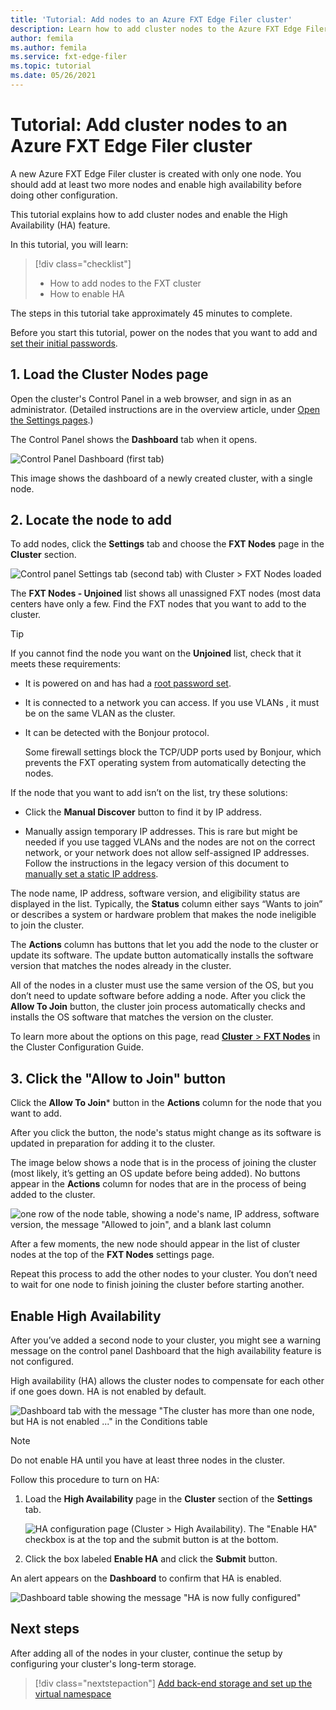 ```yaml
---
title: 'Tutorial: Add nodes to an Azure FXT Edge Filer cluster'
description: Learn how to add cluster nodes to the Azure FXT Edge Filer storage cache and enable the High Availability (HA) feature.
author: femila
ms.author: femila
ms.service: fxt-edge-filer
ms.topic: tutorial
ms.date: 05/26/2021
---
```


# Tutorial: Add cluster nodes to an Azure FXT Edge Filer cluster

A new Azure FXT Edge Filer cluster is created with only one node. You should add at least two more nodes and enable high availability before doing other configuration.

This tutorial explains how to add cluster nodes and enable the High Availability (HA) feature.

In this tutorial, you will learn:

> [!div class="checklist"]
>
> * How to add nodes to the FXT cluster
> * How to enable HA

The steps in this tutorial take approximately 45 minutes to complete.

Before you start this tutorial, power on the nodes that you want to add and [set their initial passwords](node-password.md).

## 1. Load the Cluster Nodes page

Open the cluster's Control Panel in a web browser, and sign in as an administrator. (Detailed instructions are in the overview article, under [Open the Settings pages](cluster-create.md#open-the-settings-pages).)

The Control Panel shows the **Dashboard** tab when it opens.

![Control Panel Dashboard (first tab)](media/fxt-cluster-config/dashboard-1-node.png)

This image shows the dashboard of a newly created cluster, with a single node.

## 2. Locate the node to add

To add nodes, click the **Settings** tab and choose the **FXT Nodes** page in the **Cluster** section.

![Control panel Settings tab (second tab) with Cluster > FXT Nodes loaded](media/fxt-cluster-config/settings-fxt-nodes.png)

The **FXT Nodes - Unjoined** list shows all unassigned FXT nodes (most data centers have only a few. Find the FXT nodes that you want to add to the cluster.

> [!Tip]
> If you cannot find the node you want on the **Unjoined** list, check that it meets these requirements:
>
> * It is powered on and has had a [root password set](node-password.md).
> * It is connected to a network you can access. If you use VLANs , it must be on the same VLAN as the cluster.
> * It can be detected with the Bonjour protocol.
>
>   Some firewall settings block the TCP/UDP ports used by Bonjour, which prevents the FXT operating system from automatically detecting the nodes.
>
> If the node that you want to add isn’t on the list, try these solutions:
>
> * Click the **Manual Discover** button to find it by IP address.
>
> * Manually assign temporary IP addresses. This is rare but might be needed if you use tagged VLANs and the nodes are not on the correct network, or your network does not allow self-assigned IP addresses. Follow the instructions in the legacy version of this document to [manually set a static IP address](https://azure.github.io/Avere/legacy/create_cluster/4_8/html/static_ip.html).

The node name, IP address, software version, and eligibility status are displayed in the list. Typically, the **Status** column either says “Wants to join” or describes a system or hardware problem that makes the node ineligible to join the cluster.

The **Actions** column has buttons that let you add the node to the cluster or update its software. The update button automatically installs the software version that matches the nodes already in the cluster.

All of the nodes in a cluster must use the same version of the OS, but you don’t need to update software before adding a node. After you click the **Allow To Join** button, the cluster join process automatically checks and installs the OS software that matches the version on the cluster.

To learn more about the options on this page, read [**Cluster** > **FXT Nodes**](https://azure.github.io/Avere/legacy/ops_guide/4_7/html/gui_fxt_nodes.html) in the Cluster Configuration Guide.

## 3. Click the "Allow to Join" button

Click the **Allow To Join*** button in the **Actions** column for the node that you want to add.

After you click the button, the node's status might change as its software is updated in preparation for adding it to the cluster.

The image below shows a node that is in the process of joining the cluster (most likely, it’s getting an OS update before being added). No buttons appear in the **Actions** column for nodes that are in the process of being added to the cluster.

![one row of the node table, showing a node's name, IP address, software version, the message "Allowed to join", and a blank last column](media/fxt-cluster-config/node-join-in-process.png)

After a few moments, the new node should appear in the list of cluster nodes at the top of the **FXT Nodes** settings page.

Repeat this process to add the other nodes to your cluster. You don’t need to wait for one node to finish joining the cluster before starting another.

## Enable High Availability

After you’ve added a second node to your cluster, you might see a warning message on the control panel Dashboard that the high availability feature is not configured.

High availability (HA) allows the cluster nodes to compensate for each other if one goes down. HA is not enabled by default.

![Dashboard tab with the message "The cluster has more than one node, but HA is not enabled ..." in the Conditions table](media/fxt-cluster-config/no-ha-2-nodes.png)

> [!Note]
> Do not enable HA until you have at least three nodes in the cluster.

Follow this procedure to turn on HA:

1. Load the **High Availability** page in the **Cluster** section of the **Settings** tab.

   ![HA configuration page (Cluster > High Availability). The "Enable HA" checkbox is at the top and the submit button is at the bottom.](media/fxt-cluster-config/enable-ha.png)

2. Click the box labeled **Enable HA** and click the **Submit** button.

An alert appears on the **Dashboard** to confirm that HA is enabled.

![Dashboard table showing the message "HA is now fully configured"](media/fxt-cluster-config/ha-configured-alert.png)

## Next steps

After adding all of the nodes in your cluster, continue the setup by configuring your cluster's long-term storage.

> [!div class="nextstepaction"]
> [Add back-end storage and set up the virtual namespace](add-storage.md)
